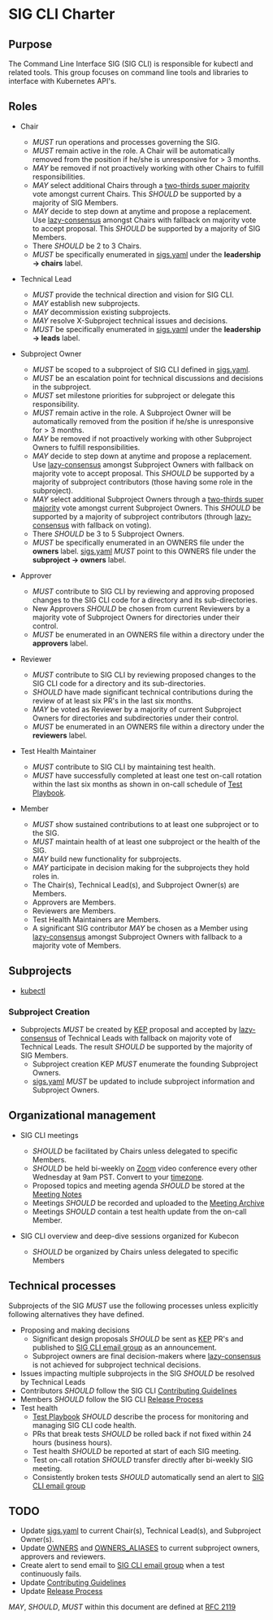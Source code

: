 # SIG CLI Charter

## Purpose

The Command Line Interface SIG (SIG CLI) is responsible for kubectl and
related tools. This group focuses on command line tools and
libraries to interface with Kubernetes API's.

## Roles

* Chair
  * *MUST* run operations and processes governing the SIG.
  * *MUST* remain active in the role. A Chair will be automatically removed from
 the position if he/she is unresponsive for > 3 months.
  * *MAY* be removed if not proactively working with other Chairs to fulfill
 responsibilities.
  * *MAY* select additional Chairs through a [two-thirds super majority] vote
 amongst current Chairs. This *SHOULD* be supported by a majority of SIG Members.
  * *MAY* decide to step down at anytime and propose a replacement. Use
 [lazy-consensus] amongst Chairs with fallback on majority vote to accept
 proposal. This *SHOULD* be supported by a majority of SIG Members.
  * There *SHOULD* be 2 to 3 Chairs.
  * *MUST* be specifically enumerated in [sigs.yaml] under the **leadership -> chairs** label.

* Technical Lead
  * *MUST* provide the technical direction and vision for SIG CLI.
  * *MAY* establish new subprojects.
  * *MAY* decommission existing subprojects.
  * *MAY* resolve X-Subproject technical issues and decisions.
  * *MUST* be specifically enumerated in [sigs.yaml] under the **leadership -> leads** label.

* Subproject Owner
  * *MUST* be scoped to a subproject of SIG CLI defined in [sigs.yaml].
  * *MUST* be an escalation point for technical discussions and decisions in the
   subproject.
  * *MUST* set milestone priorities for subproject or delegate this responsibility.
  * *MUST* remain active in the role. A Subproject Owner will be automatically
 removed from the position if he/she is unresponsive for > 3 months.
  * *MAY* be removed if not proactively working with other Subproject Owners to
   fulfill responsibilities.
  * *MAY* decide to step down at anytime and propose a replacement.  Use
 [lazy-consensus] amongst Subproject Owners with fallback on majority vote to
 accept proposal. This *SHOULD* be supported by a majority of subproject
 contributors (those having some role in the subproject).
  * *MAY* select additional Subproject Owners through a
 [two-thirds super majority] vote amongst current Subproject Owners. This
  *SHOULD* be supported by a majority of subproject contributors (through
 [lazy-consensus] with fallback on voting).
  * There *SHOULD* be 3 to 5 Subproject Owners.
  * *MUST* be specifically enumerated in an OWNERS file under the **owners**
   label.  [sigs.yaml] *MUST* point to this OWNERS file under the **subproject ->
   owners** label.

* Approver
  * *MUST* contribute to SIG CLI by reviewing and approving proposed changes to
   the SIG CLI code for a directory and its sub-directories.
  * New Approvers *SHOULD* be chosen from current Reviewers by a majority vote of
   Subproject Owners for directories under their control.
  * *MUST* be enumerated in an OWNERS file within a directory under the
   **approvers** label.

* Reviewer
  * *MUST* contribute to SIG CLI by reviewing proposed changes to the SIG CLI
 code for a directory and its sub-directories.
  * *SHOULD* have made significant technical contributions during the review of at
   least six PR's in the last six months.
  * *MAY* be voted as Reviewer by a majority of current Subproject Owners for directories
   and subdirectories under their control.
  * *MUST* be enumerated in an OWNERS file within a directory under the
   **reviewers** label.

* Test Health Maintainer
  * *MUST* contribute to SIG CLI by maintaining test health.
  * *MUST* have successfully completed at least one test on-call rotation within the
   last six months as shown in on-call schedule of [Test Playbook].

* Member
  * *MUST* show sustained contributions to at least one subproject or to the SIG.
  * *MUST* maintain health of at least one subproject or the health of the SIG.
  * *MAY* build new functionality for subprojects.
  * *MAY* participate in decision making for the subprojects they hold roles in.
  * The Chair(s), Technical Lead(s), and Subproject Owner(s) are Members.
  * Approvers are Members.
  * Reviewers are Members.
  * Test Health Maintainers are Members.
  * A significant SIG contributor *MAY* be chosen as a Member using
   [lazy-consensus] amongst Subproject Owners with fallback to a majority vote
   of Members.

## Subprojects

* [kubectl](https://github.com/kubernetes/community/blob/master/sigs.yaml#L555)

### Subproject Creation

* Subprojects *MUST* be created by [KEP] proposal and accepted by [lazy-consensus]
of Technical Leads with fallback on majority vote of Technical Leads.
The result *SHOULD* be supported by the majority of SIG Members.
  * Subproject creation KEP *MUST* enumerate the founding Subproject Owners.
  * [sigs.yaml] *MUST* be updated to include subproject information and
   Subproject Owners.

## Organizational management

* SIG CLI meetings
  * *SHOULD* be facilitated by Chairs unless delegated to specific Members.
  * *SHOULD* be held bi-weekly on [Zoom](https://zoom.us/my/sigcli) video 
 conference every other Wednesday at 9am PST. Convert to your
 [timezone](https://www.timeanddate.com/worldclock/converter.html?iso=20180509T160000&p1=900).
  * Proposed topics and meeting agenda *SHOULD* be stored at the [Meeting Notes]
  * Meetings *SHOULD* be recorded and uploaded to the [Meeting Archive]
  * Meetings *SHOULD* contain a test health update from the on-call Member.

* SIG CLI overview and deep-dive sessions organized for Kubecon
  * *SHOULD* be organized by Chairs unless delegated to specific Members

## Technical processes

Subprojects of the SIG *MUST* use the following processes unless explicitly
following alternatives they have defined.

* Proposing and making decisions
  * Significant design proposals *SHOULD* be sent as [KEP] PR's and published to
   [SIG CLI email group] as an announcement.
  * Subproject owners are final decision-makers where [lazy-consensus] is not
   achieved for subproject technical decisions.
* Issues impacting multiple subprojects in the SIG *SHOULD* be resolved by Technical Leads
* Contributors *SHOULD* follow the SIG CLI [Contributing Guidelines]
* Members *SHOULD* follow the SIG CLI [Release Process]
* Test health
  * [Test Playbook] *SHOULD* describe the process for monitoring and managing
   SIG CLI code health.
  * PRs that break tests *SHOULD* be rolled back if not fixed within 24 hours
   (business hours).
  * Test health *SHOULD* be reported at start of each SIG meeting.
  * Test on-call rotation *SHOULD* transfer directly after bi-weekly SIG meeting.
  * Consistently broken tests *SHOULD* automatically send an alert to [SIG CLI email group]

## TODO

* Update [sigs.yaml] to current Chair(s), Technical Lead(s), and Subproject Owner(s).
* Update [OWNERS] and [OWNERS_ALIASES] to current subproject owners, approvers and reviewers.
* Create alert to send email to [SIG CLI email group] when a test continuously fails.
* Update [Contributing Guidelines]
* Update [Release Process]

*MAY*, *SHOULD*, *MUST* within this document are defined at [RFC 2119](https://tools.ietf.org/html/rfc2119)

[lazy-consensus]: http://communitymgt.wikia.com/wiki/Lazy_consensus
[two-thirds super majority]: https://en.wikipedia.org/wiki/Supermajority#Two-thirds_vote
[KEP]: https://github.com/kubernetes/community/blob/master/keps/0000-kep-template.md
[sigs.yaml]: https://github.com/kubernetes/community/blob/master/sigs.yaml#L502
[OWNERS]: https://github.com/kubernetes/kubernetes/blob/master/pkg/kubectl/OWNERS
[OWNERS_ALIASES]: https://github.com/kubernetes/kubernetes/blob/master/OWNERS_ALIASES
[SIG CLI email group]: https://groups.google.com/forum/#!forum/kubernetes-sig-cli
[Meeting Notes]: https://docs.google.com/document/d/1r0YElcXt6G5mOWxwZiXgGu_X6he3F--wKwg-9UBc29I/edit?usp=sharing
[Meeting Archive]: https://www.youtube.com/playlist?list=PL69nYSiGNLP28HaTzSlFe6RJVxpFmbUvF
[Test Playbook]: https://docs.google.com/document/d/1Z3teqtOLvjAtE-eo0G9tjyZbgNc6bMhYGZmOx76v6oM
[Contributing Guidelines]: https://github.com/kubernetes/kubectl/blob/master/CONTRIBUTING.md
[Release Process]: https://github.com/kubernetes/kubectl/blob/master/RELEASE.md
